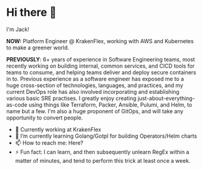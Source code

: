 # Hi there 👋

I'm Jack!

**NOW:** Platform Engineer @ KrakenFlex, working with AWS and Kubernetes to make a greener world.

**PREVIOUSLY**: 6+ years of experience in Software Engineering teams, most recently working on building internal, common services, and CICD tools for teams to consume, and helping teams deliver and deploy secure containers in to. Previous experience as a software engineer has exposed me to a huge cross-section of technologies, languages, and practices, and my current DevOps role has also involved incorporating and establishing various basic SRE practises. I greatly enjoy creating just-about-everything-as-code using things like Terraform, Packer, Ansible, Pulumi, and Helm, to name but a few. I'm also a huge proponent of GitOps, and will take any opportunity to convert people.

- 🔭 Currently working at KrakenFlex
- 🌱 I’m currently learning Golang/Gotpl for building Operators/Helm charts
- 📫 How to reach me: Here?
- ⚡ Fun fact: I can learn, and then subsequently unlearn RegEx within a matter of minutes, and tend to perform this trick at least once a week.
